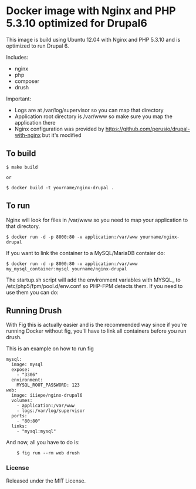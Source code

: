 # Docker image with Nginx and PHP 5.3.10 optimized for Drupal6
This image is build using Ubuntu 12.04 with Nginx and PHP 5.3.10 and is optimized to run Drupal 6.

Includes:

- nginx
- php
- composer
- drush

Important:

- Logs are at /var/log/supervisor so you can map that directory
- Application root directory is /var/www so make sure you map the application there
- Nginx configuration was provided by https://github.com/perusio/drupal-with-nginx but it's modified

## To build

    $ make build

    or

    $ docker build -t yourname/nginx-drupal .


## To run
Nginx will look for files in /var/www so you need to map your application to that directory.

    $ docker run -d -p 8000:80 -v application:/var/www yourname/nginx-drupal

If you want to link the container to a MySQL/MariaDB contaier do:

    $ docker run -d -p 8000:80 -v application:/var/www my_mysql_container:mysql yourname/nginx-drupal

The startup.sh script will add the environment variables with MYSQL_ to /etc/php5/fpm/pool.d/env.conf so PHP-FPM detects them. If you need to use them you can do:
<?php getenv("SOME_ENV_VARIABLE_THAT_HAS_MYSQL_IN_THE_NAME"); ?>

## Running Drush
With Fig this is actually easier and is the recommended way since if you're running Docker without fig, you'll have to link all containers before you run drush.

This is an example on how to run fig


    mysql:
      image: mysql
      expose:
        - "3306"
      environment:
        MYSQL_ROOT_PASSWORD: 123
    web:
      image: iiiepe/nginx-drupal6
      volumes:
        - application:/var/www
        - logs:/var/log/supervisor
      ports:
        - "80:80"
      links:
        - "mysql:mysql"


And now, all you have to do is:

		$ fig run --rm web drush

### License
Released under the MIT License.